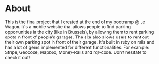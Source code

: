 
# About

This is the final project that I created at the end of my bootcamp @ Le Wagon. It's a mobile website that allows people to find parking opportunities in the city (like in Brussels), by allowing them to rent parking spots in front of people's garages. The site also allows users to rent out their own parking spot in front of their garage. It's built in ruby on rails and has a lot of gems implemented for different functionalities. For example: Stripe, Geocode, Mapbox, Money-Rails and rqr-code. Don't hesitate to check it out!
